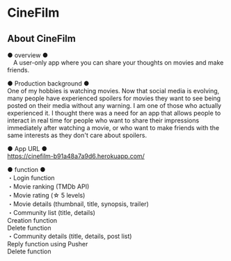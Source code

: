 # CineFilm

## About CineFilm

● overview ● <br />
&emsp;A user-only app where you can share your thoughts on movies and make friends.

● Production background ●<br />
  One of my hobbies is watching movies.
  Now that social media is evolving, many people have experienced spoilers for 
  movies they want to see being posted on their media without any warning. I 
  am one of those who actually experienced it.
  I thought there was a need for an app that allows people to interact in real 
  time for people who want to share their impressions immediately after 
  watching a movie, or who want to make friends with the same interests as 
  they don't care about spoilers.

● App URL ●<br />
  https://cinefilm-b91a48a7a9d6.herokuapp.com/

● function ●<br />
  ・Login function<br />
  ・Movie ranking (TMDb API)<br />
  ・Movie rating (☆ 5 levels)<br />
  ・Movie details (thumbnail, title, synopsis, trailer)<br />
  ・Community list (title, details)<br />
     Creation function<br />
     Delete function<br />
  ・Community details (title, details, post list)<br />
     Reply function using Pusher<br />
     Delete function

